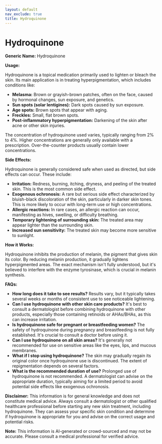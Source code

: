 ```yaml
---
layout: default
nav_exclude: true
title: Hydroquinone
---
```


# Hydroquinone

**Generic Name:** Hydroquinone

**Usage:**

Hydroquinone is a topical medication primarily used to lighten or bleach the skin.  Its main application is in treating hyperpigmentation, which includes conditions like:

* **Melasma:** Brown or grayish-brown patches, often on the face, caused by hormonal changes, sun exposure, and genetics.
* **Sun spots (solar lentigines):** Dark spots caused by sun exposure.
* **Age spots:** Brown spots that appear with aging.
* **Freckles:** Small, flat brown spots.
* **Post-inflammatory hyperpigmentation:** Darkening of the skin after acne or other skin injuries.


The concentration of hydroquinone used varies, typically ranging from 2% to 4%. Higher concentrations are generally only available with a prescription.  Over-the-counter products usually contain lower concentrations.


**Side Effects:**

Hydroquinone is generally considered safe when used as directed, but side effects can occur.  These include:

* **Irritation:** Redness, burning, itching, dryness, and peeling of the treated skin. This is the most common side effect.
* **Exogenous ochronosis:** A rare but serious side effect characterized by bluish-black discoloration of the skin, particularly in darker skin tones.  This is more likely to occur with long-term use or high concentrations.
* **Allergic reactions:** In rare cases, an allergic reaction can occur, manifesting as hives, swelling, or difficulty breathing.
* **Temporary lightening of surrounding skin:** The treated area may appear lighter than the surrounding skin.
* **Increased sun sensitivity:**  The treated skin may become more sensitive to sunlight.

**How it Works:**

Hydroquinone inhibits the production of melanin, the pigment that gives skin its color.  By reducing melanin production, it gradually lightens hyperpigmented areas. The exact mechanism isn't fully understood, but it's believed to interfere with the enzyme tyrosinase, which is crucial in melanin synthesis.


**FAQs:**

* **How long does it take to see results?**  Results vary, but it typically takes several weeks or months of consistent use to see noticeable lightening.
* **Can I use hydroquinone with other skin care products?**  It's best to consult a dermatologist before combining hydroquinone with other products, especially those containing retinoids or AHAs/BHAs, as this can increase irritation.
* **Is hydroquinone safe for pregnant or breastfeeding women?**  The safety of hydroquinone during pregnancy and breastfeeding is not fully established. It's crucial to consult a doctor before using it.
* **Can I use hydroquinone on all skin areas?**  It's generally not recommended for use on sensitive areas like the eyes, lips, and mucous membranes.
* **What if I stop using hydroquinone?**  The skin may gradually regain its original color once hydroquinone use is discontinued.  The extent of repigmentation depends on several factors.
* **What is the recommended duration of use?**  Prolonged use of hydroquinone is not recommended.  A dermatologist can advise on the appropriate duration, typically aiming for a limited period to avoid potential side effects like exogenous ochronosis.


**Disclaimer:** This information is for general knowledge and does not constitute medical advice. Always consult a dermatologist or other qualified healthcare professional before starting any new skin treatment, including hydroquinone.  They can assess your specific skin condition and determine if hydroquinone is appropriate for you and advise on the correct usage and potential risks.


**Note:** This information is AI-generated or crowd-sourced and may not be accurate. Please consult a medical professional for verified advice.
